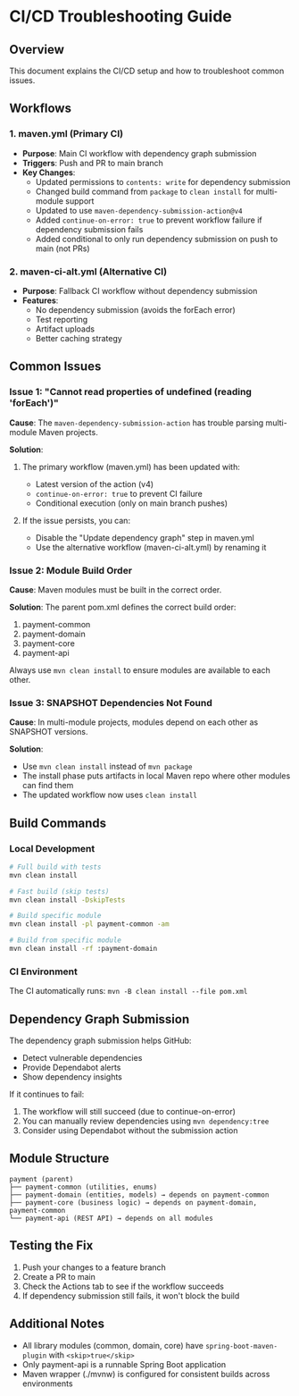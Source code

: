 # CI/CD Troubleshooting Guide

## Overview
This document explains the CI/CD setup and how to troubleshoot common issues.

## Workflows

### 1. maven.yml (Primary CI)
- **Purpose**: Main CI workflow with dependency graph submission
- **Triggers**: Push and PR to main branch
- **Key Changes**:
  - Updated permissions to `contents: write` for dependency submission
  - Changed build command from `package` to `clean install` for multi-module support
  - Updated to use `maven-dependency-submission-action@v4`
  - Added `continue-on-error: true` to prevent workflow failure if dependency submission fails
  - Added conditional to only run dependency submission on push to main (not PRs)

### 2. maven-ci-alt.yml (Alternative CI)
- **Purpose**: Fallback CI workflow without dependency submission
- **Features**:
  - No dependency submission (avoids the forEach error)
  - Test reporting
  - Artifact uploads
  - Better caching strategy

## Common Issues

### Issue 1: "Cannot read properties of undefined (reading 'forEach')"

**Cause**: The `maven-dependency-submission-action` has trouble parsing multi-module Maven projects.

**Solution**:
1. The primary workflow (maven.yml) has been updated with:
   - Latest version of the action (v4)
   - `continue-on-error: true` to prevent CI failure
   - Conditional execution (only on main branch pushes)

2. If the issue persists, you can:
   - Disable the "Update dependency graph" step in maven.yml
   - Use the alternative workflow (maven-ci-alt.yml) by renaming it

### Issue 2: Module Build Order

**Cause**: Maven modules must be built in the correct order.

**Solution**: The parent pom.xml defines the correct build order:
1. payment-common
2. payment-domain
3. payment-core
4. payment-api

Always use `mvn clean install` to ensure modules are available to each other.

### Issue 3: SNAPSHOT Dependencies Not Found

**Cause**: In multi-module projects, modules depend on each other as SNAPSHOT versions.

**Solution**:
- Use `mvn clean install` instead of `mvn package`
- The install phase puts artifacts in local Maven repo where other modules can find them
- The updated workflow now uses `clean install`

## Build Commands

### Local Development
```bash
# Full build with tests
mvn clean install

# Fast build (skip tests)
mvn clean install -DskipTests

# Build specific module
mvn clean install -pl payment-common -am

# Build from specific module
mvn clean install -rf :payment-domain
```

### CI Environment
The CI automatically runs: `mvn -B clean install --file pom.xml`

## Dependency Graph Submission

The dependency graph submission helps GitHub:
- Detect vulnerable dependencies
- Provide Dependabot alerts
- Show dependency insights

If it continues to fail:
1. The workflow will still succeed (due to continue-on-error)
2. You can manually review dependencies using `mvn dependency:tree`
3. Consider using Dependabot without the submission action

## Module Structure

```
payment (parent)
├── payment-common (utilities, enums)
├── payment-domain (entities, models) → depends on payment-common
├── payment-core (business logic) → depends on payment-domain, payment-common
└── payment-api (REST API) → depends on all modules
```

## Testing the Fix

1. Push your changes to a feature branch
2. Create a PR to main
3. Check the Actions tab to see if the workflow succeeds
4. If dependency submission still fails, it won't block the build

## Additional Notes

- All library modules (common, domain, core) have `spring-boot-maven-plugin` with `<skip>true</skip>`
- Only payment-api is a runnable Spring Boot application
- Maven wrapper (./mvnw) is configured for consistent builds across environments

